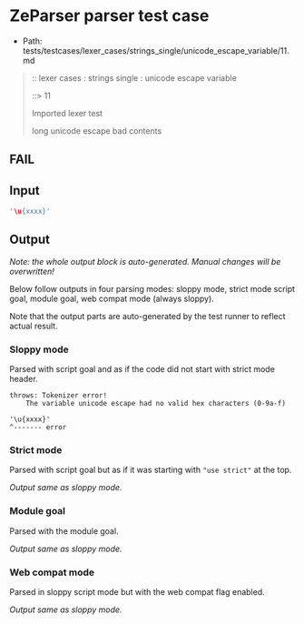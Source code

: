 # ZeParser parser test case

- Path: tests/testcases/lexer_cases/strings_single/unicode_escape_variable/11.md

> :: lexer cases : strings single : unicode escape variable
>
> ::> 11
>
> Imported lexer test
>
> long unicode escape bad contents

## FAIL

## Input

`````js
'\u{xxxx}'
`````

## Output

_Note: the whole output block is auto-generated. Manual changes will be overwritten!_

Below follow outputs in four parsing modes: sloppy mode, strict mode script goal, module goal, web compat mode (always sloppy).

Note that the output parts are auto-generated by the test runner to reflect actual result.

### Sloppy mode

Parsed with script goal and as if the code did not start with strict mode header.

`````
throws: Tokenizer error!
    The variable unicode escape had no valid hex characters (0-9a-f)

'\u{xxxx}'
^------- error
`````

### Strict mode

Parsed with script goal but as if it was starting with `"use strict"` at the top.

_Output same as sloppy mode._

### Module goal

Parsed with the module goal.

_Output same as sloppy mode._

### Web compat mode

Parsed in sloppy script mode but with the web compat flag enabled.

_Output same as sloppy mode._
